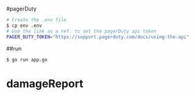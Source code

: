 #pagerDuty

```bash
# Create the .env file
$ cp env .env
# Use the link as a ref. to set the pagerDuty api token
PAGER_DUTY_TOKEN="https://support.pagerduty.com/docs/using-the-api"
```

##run
```
$ go run app.go
```
# damageReport
